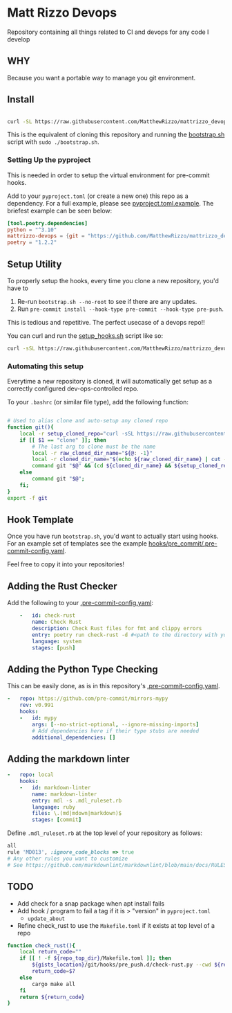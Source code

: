 # Matt Rizzo Devops

Repository containing all things related to CI and devops for any code I develop

## WHY

Because you want a portable way to manage you git environment.

## Install

```bash

curl -SL https://raw.githubusercontent.com/MatthewRizzo/mattrizzo_devops/main/bootstrap.sh | sudo bash

```

This is the equivalent of cloning this repository and running the
[bootstrap.sh](bootstrap.sh) script with `sudo ./bootstrap.sh`.

### Setting Up the pyproject

This is needed in order to setup the virtual environment for pre-commit hooks.

Add to your `pyproject.toml` (or create a new one) this repo as a dependency.
For a full example, please see [pyproject.toml.example](pyproject.toml.example).
The briefest example can be seen below:

```toml
[tool.poetry.dependencies]
python = "^3.10"
mattrizzo-devops = {git = "https://github.com/MatthewRizzo/mattrizzo_devops"}
poetry = "1.2.2"
```

## Setup Utility

To properly setup the hooks, every time you clone a new repository, you'd have
to

1. Re-run `bootstrap.sh --no-root` to see if there are any updates.
2. Run `pre-commit install --hook-type pre-commit --hook-type pre-push`.

This is tedious and repetitive. The perfect usecase of a devops repo!!

You can curl and run the [setup_hooks.sh](hooks/setup_hooks.sh) script like so:

```bash
curl -sSL https://raw.githubusercontent.com/MatthewRizzo/mattrizzo_devops/main/hooks/setup_hooks.sh | bash
```

### Automating this setup

Everytime a new repository is cloned, it will automatically get setup
as a correctly configured dev-ops-controlled repo.

To your `.bashrc` (or similar file type), add the following function:

```bash

# Used to alias clone and auto-setup any cloned repo
function git(){
    local -r setup_cloned_repo="curl -sSL https://raw.githubusercontent.com/MatthewRizzo/mattrizzo_devops/main/hooks/setup_hooks.sh | bash"
    if [[ $1 == "clone" ]]; then
        # The last arg to clone must be the name
        local -r raw_cloned_dir_name="${@: -1}"
        local -r cloned_dir_name="$(echo ${raw_cloned_dir_name} | cut -d '/' -f2 | cut -d '.' -f1)"
        command git "$@" && (cd ${cloned_dir_name} && ${setup_cloned_repo});
    else
        command git "$@";
    fi;
}
export -f git
```

## Hook Template

Once you have run `bootstrap.sh`, you'd want to actually start using hooks.
For an example set of templates see the example
[hooks/pre_commit/.pre-commit-config.yaml](hooks/pre_commit/.pre-commit-config.yaml).

Feel free to copy it into your repositories!

## Adding the Rust Checker

Add the following to your [.pre-commit-config.yaml](.pre-commit-config.yaml):

```yaml
    -   id: check-rust
        name: Check Rust
        description: Check Rust files for fmt and clippy errors
        entry: poetry run check-rust -d #<path to the directory with your binary Cargo.toml>
        language: system
        stages: [push]
```

## Adding the Python Type Checking

This can be easily done, as is in this repository's
[.pre-commit-config.yaml](.pre-commit-config.yaml).

```yaml
-   repo: https://github.com/pre-commit/mirrors-mypy
    rev: v0.991
    hooks:
    -   id: mypy
        args: [--no-strict-optional, --ignore-missing-imports]
        # Add dependencies here if their type stubs are needed
        additional_dependencies: []
```

## Adding the markdown linter

```yaml
-   repo: local
    hooks:
    -   id: markdown-linter
        name: markdown-linter
        entry: mdl -s .mdl_ruleset.rb
        language: ruby
        files: \.(md|mdown|markdown)$
        stages: [commit]
```

Define `.mdl_ruleset.rb` at the top level of your repository as follows:

```ruby
all
rule 'MD013', :ignore_code_blocks => true
# Any other rules you want to customize
# See https://github.com/markdownlint/markdownlint/blob/main/docs/RULES.md
```

## TODO

* Add check for a snap package when apt install fails
* Add hook / program to fail a tag if it is > "version" in `pyproject.toml`
  * `update_about`
* Refine check_rust to use the `Makefile.toml` if it exists at top level of a repo

```bash
function check_rust(){
    local return_code=""
    if [[ ! -f ${repo_top_dir}/Makefile.toml ]]; then
        ${gists_location}/git/hooks/pre_push.d/check-rust.py --cwd ${repo_top_dir}
        return_code=$?
    else
        cargo make all
    fi
    return ${return_code}
}
```
